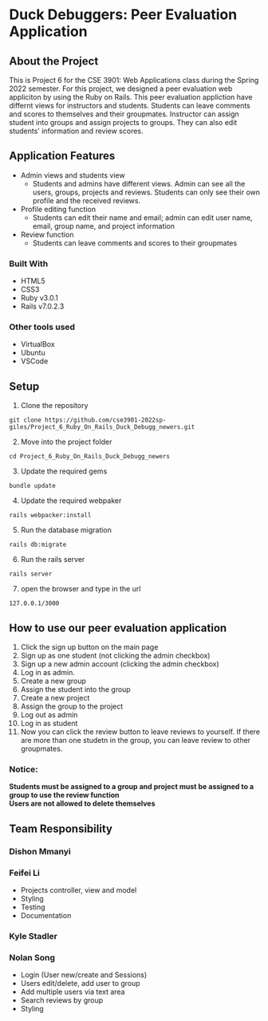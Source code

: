 # Duck Debuggers: Peer Evaluation Application
## About the Project
This is Project 6 for the CSE 3901: Web Applications class during the Spring 2022 semester. For this project, we designed a peer evaluation web appliciton by using the
Ruby on Rails. This peer evaluation appliction have differnt views for instructors and students. Students can leave comments and scores to themselves and their groupmates. Instructor can assign student into groups and assign projects to groups. They can also edit students' information and review scores.


## Application Features
- Admin views and students view
  - Students and admins have different views. Admin can see all the users, groups, projects and reviews. Students can only see their own profile and the received reviews.
- Profile editing function
  - Students can edit their name and email; admin can edit user name, email, group name, and project information
- Review function
  - Students can leave comments and scores to their groupmates
### Built With
* HTML5
* CSS3
* Ruby v3.0.1
* Rails v7.0.2.3
### Other tools used
* VirtualBox
* Ubuntu
* VSCode
## Setup
1. Clone the repository
```
git clone https://github.com/cse3901-2022sp-giles/Project_6_Ruby_On_Rails_Duck_Debugg_newers.git
```

2. Move into the project folder
```
cd Project_6_Ruby_On_Rails_Duck_Debugg_newers
```

3. Update the required gems
```
bundle update
```

4. Update the required webpaker
```
rails webpacker:install
```

5. Run the database migration
```
rails db:migrate
```

6. Run the rails server
```
rails server
```

7. open the browser and type in the url
```
127.0.0.1/3000
```

## How to use our peer evaluation application
1. Click the sign up button on the main page
2. Sign up as one student (not clicking the admin checkbox)
3. Sign up a new admin account (clicking the admin checkbox)
4. Log in as admin.
5. Create a new group
6. Assign the student into the group
7. Create a new project
8. Assign the group to the project
9. Log out as admin
10. Log in as student
11. Now you can click the review button to leave reviews to yourself. If there are more than one studetn in the group, you can leave review to other groupmates.

### Notice:
**Students must be assigned to a group and project must be assigned to a group to use the review function** <br>
**Users are not allowed to delete themselves**

## Team Responsibility
### Dishon Mmanyi


### Feifei Li
- Projects controller, view and model
- Styling
- Testing
- Documentation

### Kyle Stadler


### Nolan Song
- Login (User new/create and Sessions)
- Users edit/delete, add user to group
- Add multiple users via text area
- Search reviews by group
- Styling
